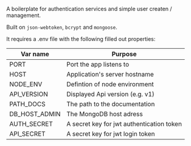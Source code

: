 A boilerplate for authentication services and simple user createn / management.

Built on `json-webtoken`, `bcrypt` and `mongoose`.

It requires a .env file with the following filled out properties:

| Var name      | Purpose                                   |
| ------------- | ----------------------------------------- |
| PORT          | Port the app listens to                   |
| HOST          | Application's server hostname             |
| NODE_ENV      | Defintion of node environment             |
| API_VERSION   | Displayed Api version (e.g. v1)           |
| PATH_DOCS     | The path to the documentation             |
| DB_HOST_ADMIN | The MongoDB host adress                   |
| AUTH_SECRET   | A secret key for jwt authentication token |
| API_SECRET    | A secret key for jwt login token          |